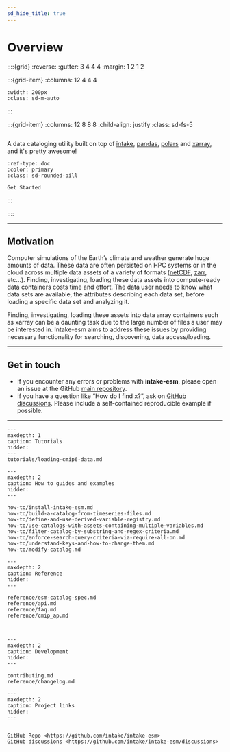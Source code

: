 ```yaml
---
sd_hide_title: true
---
```


# Overview

::::{grid}
:reverse:
:gutter: 3 4 4 4
:margin: 1 2 1 2

:::{grid-item}
:columns: 12 4 4 4

```{image} ../_static/images/NSF_4-Color_bitmap_Logo.png
:width: 200px
:class: sd-m-auto
```

:::

:::{grid-item}
:columns: 12 8 8 8
:child-align: justify
:class: sd-fs-5

```{rubric} Intake-ESM

```

A data cataloging utility built on top of [intake](https://github.com/intake/intake), [pandas](https://pandas.pydata.org/), [polars](https://pola.rs/) and [xarray](https://xarray.pydata.org/en/stable/), and it's pretty awesome!

```{button-ref} how-to/install-intake-esm
:ref-type: doc
:color: primary
:class: sd-rounded-pill

Get Started
```

:::

::::

---

## Motivation

Computer simulations of the Earth’s climate and weather generate huge amounts of data.
These data are often persisted on HPC systems or in the cloud across multiple data
assets of a variety of formats ([netCDF](https://www.unidata.ucar.edu/software/netcdf/), [zarr](https://zarr.readthedocs.io/en/stable/), etc...). Finding, investigating,
loading these data assets into compute-ready data containers costs time and effort.
The data user needs to know what data sets are available, the attributes describing
each data set, before loading a specific data set and analyzing it.

Finding, investigating, loading these assets into data array containers
such as xarray can be a daunting task due to the large number of files
a user may be interested in. Intake-esm aims to address these issues by
providing necessary functionality for searching, discovering, data access/loading.

---

## Get in touch

- If you encounter any errors or problems with **intake-esm**, please open an issue at the GitHub [main repository](http://github.com/intake/intake-esm/issues).
- If you have a question like “How do I find x?”, ask on [GitHub discussions](https://github.com/intake/intake-esm/discussions). Please include a self-contained reproducible example if possible.

---

```{toctree}
---
maxdepth: 1
caption: Tutorials
hidden:
---
tutorials/loading-cmip6-data.md
```

```{toctree}
---
maxdepth: 2
caption: How to guides and examples
hidden:
---

how-to/install-intake-esm.md
how-to/build-a-catalog-from-timeseries-files.md
how-to/define-and-use-derived-variable-registry.md
how-to/use-catalogs-with-assets-containing-multiple-variables.md
how-to/filter-catalog-by-substring-and-regex-criteria.md
how-to/enforce-search-query-criteria-via-require-all-on.md
how-to/understand-keys-and-how-to-change-them.md
how-to/modify-catalog.md
```

```{toctree}
---
maxdepth: 2
caption: Reference
hidden:
---

reference/esm-catalog-spec.md
reference/api.md
reference/faq.md
reference/cmip_ap.md



```

```{toctree}
---
maxdepth: 2
caption: Development
hidden:
---

contributing.md
reference/changelog.md

```

```{toctree}
---
maxdepth: 2
caption: Project links
hidden:
---


GitHub Repo <https://github.com/intake/intake-esm>
GitHub discussions <https://github.com/intake/intake-esm/discussions>

```
